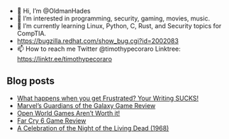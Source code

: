 - 👋 Hi, I’m @OldmanHades
- 👀 I’m interested in programming, security, gaming, movies, music.
- 🌱 I’m currently learning Linux, Python, C, Rust, and Security topics for CompTIA.
- https://bugzilla.redhat.com/show_bug.cgi?id=2002083
- 📫 How to reach me Twitter @timothypecoraro
Linktree: https://linktr.ee/timothypecoraro

## Blog posts
<!-- BLOG-POST-LIST:START -->
- [What happens when you get Frustrated? Your Writing SUCKS!](https://medium.com/@timothypecoraro/what-happens-when-you-get-frustrated-your-writing-sucks-dd1e60a274be?source=rss-5097f5c9b801------2)
- [Marvel’s Guardians of the Galaxy Game Review](https://medium.com/@timothypecoraro/marvels-guardians-of-the-galaxy-game-review-5518f28a5fef?source=rss-5097f5c9b801------2)
- [Open World Games Aren’t Worth it!](https://medium.com/@timothypecoraro/open-world-games-arent-worth-it-b881216240f8?source=rss-5097f5c9b801------2)
- [Far Cry 6 Game Review](https://medium.com/@timothypecoraro/far-cry-6-game-review-50c2c08e3458?source=rss-5097f5c9b801------2)
- [A Celebration of the Night of the Living Dead (1968)](https://medium.com/@timothypecoraro/a-celebration-of-the-night-of-the-living-dead-1968-7c319af75ee1?source=rss-5097f5c9b801------2)
<!-- BLOG-POST-LIST:END -->
